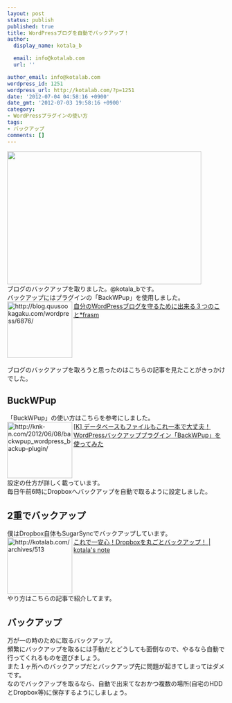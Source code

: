 ```yaml
---
layout: post
status: publish
published: true
title: WordPressブログを自動でバックアップ！
author:
  display_name: kotala_b

  email: info@kotalab.com
  url: ''

author_email: info@kotalab.com
wordpress_id: 1251
wordpress_url: http://kotalab.com/?p=1251
date: '2012-07-04 04:58:16 +0900'
date_gmt: '2012-07-03 19:58:16 +0900'
category:
- WordPressプラグインの使い方
tags:
- バックアップ
comments: []
---
```

<p><a href="http://kotalab.com/wp-content/uploads/backUp_120602.jpg" target="_blank"><img src="http://kotalab.com/wp-content/uploads/backUp_120602.jpg" alt="" title="backUp_120602" width="448" height="307" class="alignnone size-full wp-image-1237" /></a><br />
ブログのバックアップを取りました。@kotala_bです。<br />
バックアップにはプラグインの「BackWPup」を使用しました。<br />
<a href="http://blog.quusookagaku.com/wordpress/6876/" target="_blank"><img title="自分のWordPressブログを守るために出来る３つのこと*frasm" src="http://capture.heartrails.com/150x130/1341345039037?http://blog.quusookagaku.com/wordpress/6876/" alt="http://blog.quusookagaku.com/wordpress/6876/" width="150" height="130" align="left" /></a><a href="http://blog.quusookagaku.com/wordpress/6876/" title="自分のWordPressブログを守るために出来る３つのこと*frasm" target="_blank">自分のWordPressブログを守るために出来る３つのこと*frasm</a><br style="clear:both;" /><br />
ブログのバックアップを取ろうと思ったのはこちらの記事を見たことがきっかけでした。<br />
<!--more--></p>
<h2>BuckWPup</h2>
<p>「BuckWPup」の使い方はこちらを参考にしました。<br />
<a href="http://knk-n.com/2012/06/08/backwpup_wordpress_backup-plugin/" target="_blank"><img title="[K] データベースもファイルもこれ一本で大丈夫！WordPressバックアッププラグイン「BackWPup」を使ってみた" src="http://capture.heartrails.com/150x130?http://knk-n.com/2012/06/08/backwpup_wordpress_backup-plugin/" alt="http://knk-n.com/2012/06/08/backwpup_wordpress_backup-plugin/" width="150" height="130" align="left" /></a><a href="http://knk-n.com/2012/06/08/backwpup_wordpress_backup-plugin/" title="[K] データベースもファイルもこれ一本で大丈夫！WordPressバックアッププラグイン「BackWPup」を使ってみた" target="_blank">[K] データベースもファイルもこれ一本で大丈夫！WordPressバックアッププラグイン「BackWPup」を使ってみた</a><br style="clear:both;" />設定の仕方が詳しく載っています。<br />
毎日午前6時にDropboxへバックアップを自動で取るように設定しました。</p>
<h2>2重でバックアップ</h2>
<p>僕はDropbox自体もSugarSyncでバックアップしています。<br />
<a href="http://kotalab.com/dropbox-backup" target="_blank"><img title="これで一安心！Dropboxを丸ごとバックアップ！ | kotala's note" src="http://capture.heartrails.com/150x130?http://kotalab.com/dropbox-backup" alt="http://kotalab.com/archives/513" width="150" height="130" align="left" /></a><a href="http://kotalab.com/dropbox-backup" title="これで一安心！Dropboxを丸ごとバックアップ！" target="_blank">これで一安心！Dropboxを丸ごとバックアップ！ | kotala's note</a><br style="clear:both;" />やり方はこちらの記事で紹介してます。</p>
<h2>バックアップ</h2>
<p>万が一の時のために取るバックアップ。<br />
頻繁にバックアップを取るには手動だとどうしても面倒なので、やるなら自動で行ってくれるものを選びましょう。<br />
また１ヶ所へのバックアップだとバックアップ先に問題が起きてしまってはダメです。<br />
なのでバックアップを取るなら、自動で出来てなおかつ複数の場所(自宅のHDDとDropbox等)に保存するようにしましょう。</p>
